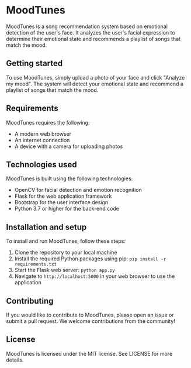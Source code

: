 # MoodTunes

MoodTunes is a song recommendation system based on emotional detection of the user's face. It analyzes the user's facial expression to determine their emotional state and recommends a playlist of songs that match the mood.

## Getting started

To use MoodTunes, simply upload a photo of your face and click "Analyze my mood". The system will detect your emotional state and recommend a playlist of songs that match the mood.

## Requirements

MoodTunes requires the following:

- A modern web browser
- An internet connection
- A device with a camera for uploading photos

## Technologies used

MoodTunes is built using the following technologies:

- OpenCV for facial detection and emotion recognition
- Flask for the web application framework
- Bootstrap for the user interface design
- Python 3.7 or higher for the back-end code

## Installation and setup

To install and run MoodTunes, follow these steps:

1.  Clone the repository to your local machine
2.  Install the required Python packages using pip: `pip install -r requirements.txt`
3.  Start the Flask web server: `python app.py`
4.  Navigate to `http://localhost:5000` in your web browser to use the application

## Contributing

If you would like to contribute to MoodTunes, please open an issue or submit a pull request. We welcome contributions from the community!

## License

MoodTunes is licensed under the MIT license. See LICENSE for more details.
